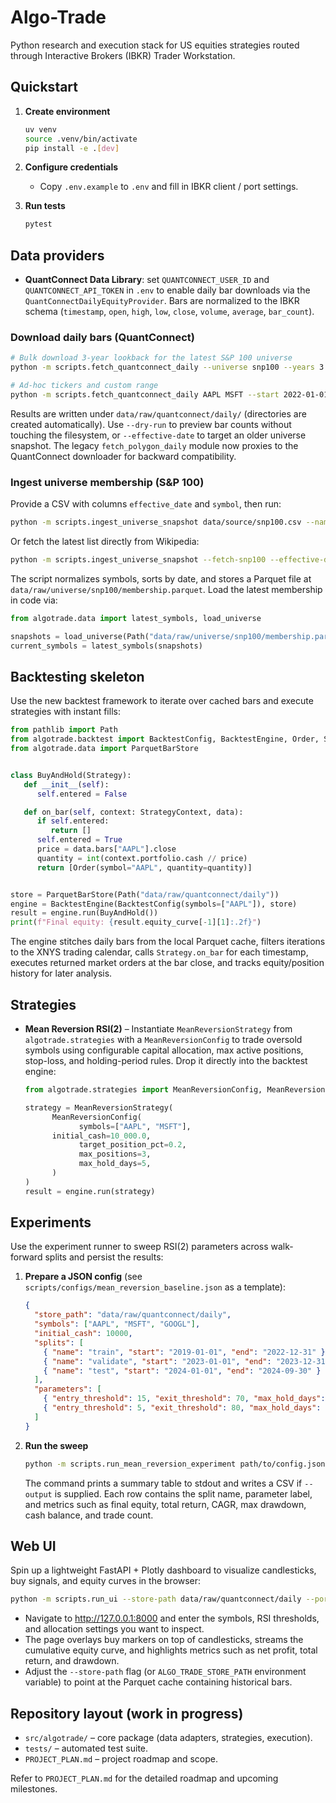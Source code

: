 # Algo-Trade

Python research and execution stack for US equities strategies routed through Interactive Brokers (IBKR) Trader Workstation.

## Quickstart

1. **Create environment**

   ```bash
   uv venv
   source .venv/bin/activate
   pip install -e .[dev]
   ```

2. **Configure credentials**

   - Copy `.env.example` to `.env` and fill in IBKR client / port settings.

3. **Run tests**
   ```bash
   pytest
   ```

## Data providers

- **QuantConnect Data Library**: set `QUANTCONNECT_USER_ID` and `QUANTCONNECT_API_TOKEN` in `.env` to enable daily bar downloads via the `QuantConnectDailyEquityProvider`. Bars are normalized to the IBKR schema (`timestamp`, `open`, `high`, `low`, `close`, `volume`, `average`, `bar_count`).

### Download daily bars (QuantConnect)

```bash
# Bulk download 3-year lookback for the latest S&P 100 universe
python -m scripts.fetch_quantconnect_daily --universe snp100 --years 3

# Ad-hoc tickers and custom range
python -m scripts.fetch_quantconnect_daily AAPL MSFT --start 2022-01-01 --end 2024-01-01
```

Results are written under `data/raw/quantconnect/daily/` (directories are created automatically). Use `--dry-run` to preview bar counts without touching the filesystem, or `--effective-date` to target an older universe snapshot. The legacy `fetch_polygon_daily` module now proxies to the QuantConnect downloader for backward compatibility.

### Ingest universe membership (S&P 100)

Provide a CSV with columns `effective_date` and `symbol`, then run:

```bash
python -m scripts.ingest_universe_snapshot data/source/snp100.csv --name snp100
```

Or fetch the latest list directly from Wikipedia:

```bash
python -m scripts.ingest_universe_snapshot --fetch-snp100 --effective-date 2025-10-06
```

The script normalizes symbols, sorts by date, and stores a Parquet file at `data/raw/universe/snp100/membership.parquet`. Load the latest membership in code via:

```python
from algotrade.data import latest_symbols, load_universe

snapshots = load_universe(Path("data/raw/universe/snp100/membership.parquet"))
current_symbols = latest_symbols(snapshots)
```

## Backtesting skeleton

Use the new backtest framework to iterate over cached bars and execute strategies with instant fills:

```python
from pathlib import Path
from algotrade.backtest import BacktestConfig, BacktestEngine, Order, Strategy, StrategyContext
from algotrade.data import ParquetBarStore


class BuyAndHold(Strategy):
   def __init__(self):
      self.entered = False

   def on_bar(self, context: StrategyContext, data):
      if self.entered:
         return []
      self.entered = True
      price = data.bars["AAPL"].close
      quantity = int(context.portfolio.cash // price)
      return [Order(symbol="AAPL", quantity=quantity)]


store = ParquetBarStore(Path("data/raw/quantconnect/daily"))
engine = BacktestEngine(BacktestConfig(symbols=["AAPL"]), store)
result = engine.run(BuyAndHold())
print(f"Final equity: {result.equity_curve[-1][1]:.2f}")
```

The engine stitches daily bars from the local Parquet cache, filters iterations to the XNYS trading calendar, calls `Strategy.on_bar` for each timestamp, executes returned market orders at the bar close, and tracks equity/position history for later analysis.

## Strategies

- **Mean Reversion RSI(2)** – Instantiate `MeanReversionStrategy` from `algotrade.strategies` with a `MeanReversionConfig` to trade oversold symbols using configurable capital allocation, max active positions, stop-loss, and holding-period rules. Drop it directly into the backtest engine:

  ```python
  from algotrade.strategies import MeanReversionConfig, MeanReversionStrategy

  strategy = MeanReversionStrategy(
        MeanReversionConfig(
              symbols=["AAPL", "MSFT"],
        initial_cash=10_000.0,
              target_position_pct=0.2,
              max_positions=3,
              max_hold_days=5,
        )
  )
  result = engine.run(strategy)
  ```

## Experiments

Use the experiment runner to sweep RSI(2) parameters across walk-forward splits and persist the results:

1. **Prepare a JSON config** (see `scripts/configs/mean_reversion_baseline.json` as a template):

   ```json
   {
     "store_path": "data/raw/quantconnect/daily",
     "symbols": ["AAPL", "MSFT", "GOOGL"],
     "initial_cash": 10000,
     "splits": [
       { "name": "train", "start": "2019-01-01", "end": "2022-12-31" },
       { "name": "validate", "start": "2023-01-01", "end": "2023-12-31" },
       { "name": "test", "start": "2024-01-01", "end": "2024-09-30" }
     ],
     "parameters": [
       { "entry_threshold": 15, "exit_threshold": 70, "max_hold_days": 5, "target_position_pct": 0.2 },
       { "entry_threshold": 5, "exit_threshold": 80, "max_hold_days": 3, "target_position_pct": 0.15, "stop_loss_pct": 0.05 }
     ]
   }
   ```

2. **Run the sweep**

   ```bash
   python -m scripts.run_mean_reversion_experiment path/to/config.json --output reports/mean_reversion/latest.csv
   ```

   The command prints a summary table to stdout and writes a CSV if `--output` is supplied. Each row contains the split name, parameter label, and metrics such as final equity, total return, CAGR, max drawdown, cash balance, and trade count.

## Web UI

Spin up a lightweight FastAPI + Plotly dashboard to visualize candlesticks, buy signals, and equity curves in the browser:

```bash
python -m scripts.run_ui --store-path data/raw/quantconnect/daily --port 8000
```

- Navigate to <http://127.0.0.1:8000> and enter the symbols, RSI thresholds, and allocation settings you want to inspect.
- The page overlays buy markers on top of candlesticks, streams the cumulative equity curve, and highlights metrics such as net profit, total return, and drawdown.
- Adjust the `--store-path` flag (or `ALGO_TRADE_STORE_PATH` environment variable) to point at the Parquet cache containing historical bars.

## Repository layout (work in progress)

- `src/algotrade/` – core package (data adapters, strategies, execution).
- `tests/` – automated test suite.
- `PROJECT_PLAN.md` – project roadmap and scope.

Refer to `PROJECT_PLAN.md` for the detailed roadmap and upcoming milestones.
